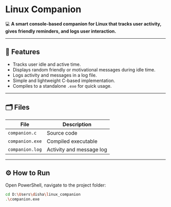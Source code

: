 # Linux Companion

💻 **A smart console-based companion for Linux that tracks user activity, gives friendly reminders, and logs user interaction.**

---

## 🚀 Features
- Tracks user idle and active time.
- Displays random friendly or motivational messages during idle time.
- Logs activity and messages in a log file.
- Simple and lightweight C-based implementation.
- Compiles to a standalone `.exe` for quick usage.

---

## 🗂 Files
| File | Description |
|-------|-------------|
| `companion.c` | Source code |
| `companion.exe` | Compiled executable |
| `companion.log` | Activity and message log |

---

## ⚙️ How to Run
Open PowerShell, navigate to the project folder:
```bash
cd D:\Users\disha\linux_companion
.\companion.exe

